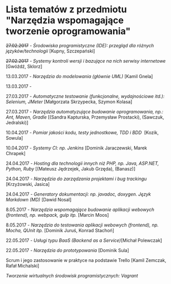 # Lista tematów z przedmiotu "Narzędzia wspomagające tworzenie oprogramowania"

~~27.02.2017~~ - *Środowiska programistyczne (IDE): przegląd dla różnych języków/technologii* [Kupny, Szczepański]

~~27.02.2017~~ - *Systemy kontroli wersji i bazujące na nich serwisy internetowe* [Gwóźdź, Sklorz]

13.03.2017 - *Narzędzia do modelowania (głównie UML)* [Kamil Gnela]

13.03.2017 - 

27.03.2017 - *Automatyczne testowanie (funkcjonalne, wydajnościowe itd.): Selenium, JMeter* [Małgorzata Skrzypecka, Szymon Kolasa]

27.03.2017 - *Narzędzia automatyzujące budowanie oprogramowania, np.: Ant, Maven, Gradle* [(Sandra Kapturska, Przemysław Prostacki), (Sawczuk, Jedralski)]

10.04.2017 - *Pomiar jakości kodu, testy jednostkowe, TDD i BDD*  [Kozik, Sowula]

10.04.2017 - *Systemy CI: np. Jenkins* [Dominik Jaraczewski, Marek Chrapek]

24.04.2017 - *Hosting dla technologii innych niż PHP, np. Java, ASP.NET, Python, Ruby* [(Mateusz Jędrzejek, Jakub Grzęda), (Banasz)]

24.04.2017 - *Narzędzia do zarządzania projektami i bug trackingu* [Krzyżowski, Jasica]

24.04.2017 - *Generatory dokumentacji: np. javadoc, doxygen. Język Markdown (MD)*  [Dawid Nosal]

8.05.2017 - *Narzędzia wspomagające budowanie aplikacji webowych (frontend), np. webpack, gulp itp.* [Marcin Moos]

8.05.2017 - *Narzędzia do testowania aplikacji webowych (frontend), np. Mocha, QUnit itp.* [Dominik Juruś, Konrad Stachoń] 

22.05.2017 - *Usługi typu BaaS (Backend as a Service)*[Michał Polewczak]

22.05.2017 - *Narzędzia do prototypowania* [Dominik Sula]

Scrum i jego zastosowanie w praktyce na podstawie Trello [Kamil Zemczak, Rafał Michalski]

*Tworzenie wirtualnych środowisk programistycznych: Vagrant*



